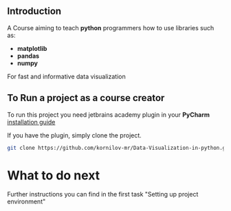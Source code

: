 
## Introduction
A Course aiming to teach **python** programmers how to use libraries such as:
- **matplotlib**
- **pandas**
- **numpy**

For fast and informative data visualization


## To Run a project as a course creator

To run this project you need jetbrains academy plugin in your **PyCharm** <br>
<a href="https://plugins.jetbrains.com/plugin/10081-jetbrains-academy/docs/"> installation guide</a>

If you have the plugin, simply clone the project.

```bash
git clone https://github.com/kornilov-mr/Data-Visualization-in-python.git
```

# What to do next
Further instructions you can find in the first task "Setting up project environment"
